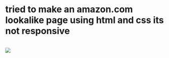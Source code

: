 <h1>tried to make an amazon.com lookalike page using html and css its not responsive</h1>
<br>
<img src=https://upload.wikimedia.org/wikipedia/commons/thumb/a/a9/Amazon_logo.svg/905px-Amazon_logo.svg.png?20250504041148></img>
